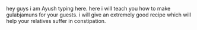 hey guys i am Ayush typing here. here i will teach you how to make gulabjamuns for your guests. i will give an extremely good recipe which will help your relatives suffer in constipation.